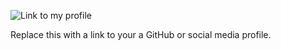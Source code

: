 ![Link to my profile](https://github.com/ftc-allanliu)

Replace this with a link to your a GitHub or social media profile.
